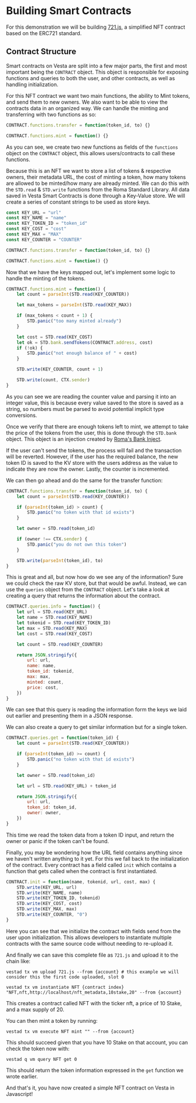 # Building Smart Contracts

For this demonstration we will be building [721.js](../../../examples/721.js), a simplified NFT contract based on the ERC721 standard.

## Contract Structure

Smart contracts on Vesta are split into a few major parts, the first and most important being the `CONTRACT` object. This object is responsible for exposing functions and queries to both the user, and other contracts, as well as handling initialization.

For this NFT contract we want two main functions, the ability to Mint tokens, and send them to new owners. We also want to be able to view the contracts data in an organized way. We can handle the minting and transferring with two functions as so:
```js
CONTRACT.functions.transfer = function(token_id, to) {}

CONTRACT.functions.mint = function() {}
```
As you can see, we create two new functions as fields of the `functions` object on the `CONTRACT` object, this allows users/contracts to call these functions.

Because this is an NFT we want to store a list of tokens & respective owners, their metadata URL, the cost of minting a token, how many tokens are allowed to be minted/how many are already minted. We can do this with the `STD.read` & `STD.write` functions from the Roma Standard Library. All data saved in Vesta Smart Contracts is done through a Key-Value store. We will create a series of constant strings to be used as store keys.
```js
const KEY_URL = "url"
const KEY_NAME = "name"
const KEY_TOKEN_ID = "token_id"
const KEY_COST = "cost"
const KEY_MAX = "MAX"
const KEY_COUNTER = "COUNTER"

CONTRACT.functions.transfer = function(token_id, to) {}

CONTRACT.functions.mint = function() {}
```

Now that we have the keys mapped out, let's implement some logic to handle the minting of the tokens.
```js
CONTRACT.functions.mint = function() {
    let count = parseInt(STD.read(KEY_COUNTER))

    let max_tokens = parseInt(STD.read(KEY_MAX))

    if (max_tokens < count + 1) {
        STD.panic("too many minted already")
    }

    let cost = STD.read(KEY_COST)
    let ok = STD.bank.sendTokens(CONTRACT.address, cost)
    if (!ok) {
        STD.panic("not enough balance of " + cost)
    }

    STD.write(KEY_COUNTER, count + 1)

    STD.write(count, CTX.sender)
}
```
As you can see we are reading the counter value and parsing it into an integer value, this is because every value saved to the store is saved as a string, so numbers must be parsed to avoid potential implicit type conversions.

Once we verify that there are enough tokens left to mint, we attempt to take the price of the tokens from the user, this is done through the `STD.bank` object. This object is an injection created by [Roma's Bank Inject](https://github.com/VestaProtocol/roma/tree/master/vminjects/bank).

If the user can't send the tokens, the process will fail and the transaction will be reverted. However, if the user has the required balance, the new token ID is saved to the KV store with the users address as the value to indicate they are now the owner. Lastly, the counter is incremented.

We can then go ahead and do the same for the transfer function:
```js
CONTRACT.functions.transfer = function(token_id, to) {
    let count = parseInt(STD.read(KEY_COUNTER))

    if (parseInt(token_id) > count) {
        STD.panic("no token with that id exists")
    }

    let owner = STD.read(token_id)

    if (owner !== CTX.sender) {
        STD.panic("you do not own this token")
    }

    STD.write(parseInt(token_id), to)
}
```

This is great and all, but now how do we see any of the information? Sure we could check the raw KV store, but that would be awful. Instead, we can use the `queries` object from the `CONTRACT` object. Let's take a look at creating a query that returns the information about the contract.
```js
CONTRACT.queries.info = function() {
    let url = STD.read(KEY_URL)
    let name = STD.read(KEY_NAME)
    let tokenid = STD.read(KEY_TOKEN_ID)
    let max = STD.read(KEY_MAX)
    let cost = STD.read(KEY_COST)

    let count = STD.read(KEY_COUNTER)

    return JSON.stringify({
        url: url,
        name: name,
        token_id: tokenid,
        max: max,
        minted: count,
        price: cost,
    })
}
```
We can see that this query is reading the information form the keys we laid out earlier and presenting them in a JSON response.

We can also create a query to get similar information but for a single token.
```js
CONTRACT.queries.get = function(token_id) {
    let count = parseInt(STD.read(KEY_COUNTER))

    if (parseInt(token_id) >= count) {
        STD.panic("no token with that id exists")
    }

    let owner = STD.read(token_id)

    let url = STD.read(KEY_URL) + token_id

    return JSON.stringify({
        url: url,
        token_id: token_id,
        owner: owner,
    })
}
```
This time we read the token data from a token ID input, and return the owner or panic if the token can't be found.

Finally, you may be wondering how the URL field contains anything since we haven't written anything to it yet. For this we fall back to the initialization of the contract. Every contract has a field called `init` which contains a function that gets called when the contract is first instantiated.

```js
CONTRACT.init = function(name, tokenid, url, cost, max) {
    STD.write(KEY_URL, url)
    STD.write(KEY_NAME, name)
    STD.write(KEY_TOKEN_ID, tokenid)
    STD.write(KEY_COST, cost)
    STD.write(KEY_MAX, max)
    STD.write(KEY_COUNTER, "0")
}
```

Here you can see that we initialize the contract with fields send from the user upon initialization. This allows developers to instantiate multiple contracts with the same source code without needing to re-upload it.

And finally we can save this complete file as `721.js` and upload it to the chain like:
```shell
vestad tx vm upload 721.js --from {account} # this example we will consider this the first code uploaded, slot 0

vestad tx vm instantiate NFT {contract index} "NFT,nft,http://localhost/nft_metadata,10stake,20" --from {account}
```

This creates a contract called NFT with the ticker nft, a price of 10 Stake, and a max supply of 20.

You can then mint a token by running:
```shell
vestad tx vm execute NFT mint "" --from {account}
```

This should succeed given that you have 10 Stake on that account, you can check the token now with:
```shell
vestad q vm query NFT get 0
```
This should return the token information expressed in the `get` function we wrote earlier.

And that's it, you have now created a simple NFT contract on Vesta in Javascript!